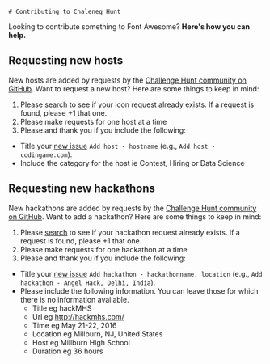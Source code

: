 	# Contributing to Chaleneg Hunt

Looking to contribute something to Font Awesome? **Here's how you can help.**



## Requesting new hosts

New hosts are added by requests by the [Challenge Hunt community on GitHub](../../issues). Want to request a new host? Here are some things to keep in mind:

1. Please [search](../../search?type=Issues) to see if your icon request already exists. If a request is found, please +1 that one.
2. Please make requests for one host at a time
3. Please and thank you if you include the following:
  - Title your [new issue](../../issues/new?title=Add%20host-%20) `Add host - hostname` (e.g., `Add host - codingame.com`).
  - Include the category for the host ie Contest, Hiring or Data Science


## Requesting new hackathons

New hackathons are added by requests by the [Challenge Hunt community on GitHub](../../issues). Want to add a hackathon? Here are some things to keep in mind:

1. Please [search](../../search?type=Issues) to see if your hackathon request already exists. If a request is found, please +1 that one.
2. Please make requests for one hackathon at a time
3. Please and thank you if you include the following:
  - Title your [new issue](../../issues/new?title=Add%20host-%20) `Add hackathon - hackathonname, location` (e.g., `Add hackathon - Angel Hack, Delhi, India`).
  - Please include the following information. You can leave those for which there is no information available.
  	- Title eg hackMHS
    - Url eg http://hackmhs.com/
    - Time eg May 21-22, 2016
    - Location eg Millburn, NJ, United States
    - Host eg Millburn High School
    - Duration eg 36 hours

